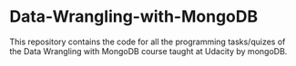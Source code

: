 # Data-Wrangling-with-MongoDB

This repository contains the code for all the programming tasks/quizes of the Data Wrangling with MongoDB course taught at Udacity by mongoDB.
